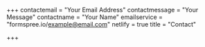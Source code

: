 +++
contactemail = "Your Email Address"
contactmessage = "Your Message"
contactname = "Your Name"
emailservice = "formspree.io/example@email.com"
netlify = true
title = "Contact"

+++
